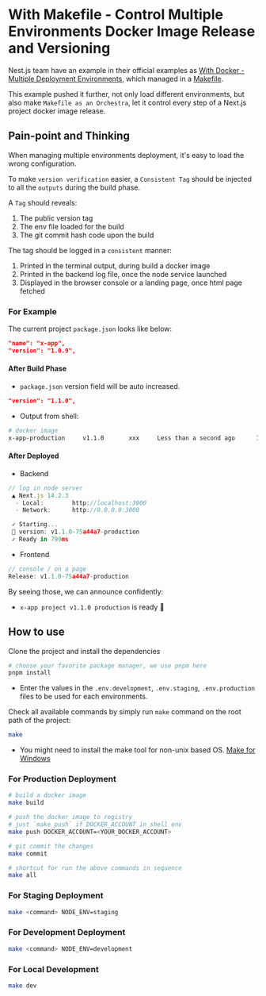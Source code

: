 # With Makefile - Control Multiple Environments Docker Image Release and Versioning

Nest.js team have an example in their official examples as [With Docker - Multiple Deployment Environments](https://github.com/vercel/next.js/tree/canary/examples/with-docker-multi-env), which managed in a [Makefile](https://github.com/vercel/next.js/blob/canary/examples/with-docker-multi-env/Makefile).

This example pushed it further, not only load different environments, but also make `Makefile as an Orchestra`, let it control every step of a Next.js project docker image release.

## Pain-point and Thinking

When managing multiple environments deployment, it's easy to load the wrong configuration.

To make `version verification` easier, a `Consistent Tag` should be injected to all the `outputs` during the build phase.

A `Tag` should reveals:

1. The public version tag
2. The env file loaded for the build
3. The git commit hash code upon the build

The tag should be logged in a `consistent` manner:

1. Printed in the terminal output, during build a docker image
2. Printed in the backend log file, once the node service launched
3. Displayed in the browser console or a landing page, once html page fetched

### For Example

The current project `package.json` looks like below:

```json
"name": "x-app",
"version": "1.0.9",
```

#### After Build Phase

- `package.json` version field will be auto increased.

```json
"version": "1.1.0",
```

- Output from shell:

```bash
# docker image
x-app-production     v1.1.0       xxx     Less than a second ago      152MB
```

#### After Deployed

- Backend

```js
// log in node server
 ▲ Next.js 14.2.3
  - Local:        http://localhost:3000
  - Network:      http://0.0.0.0:3000

 ✓ Starting...
 🚀 version: v1.1.0-75a44a7-production
 ✓ Ready in 799ms
```

- Frontend

```js
// console / on a page
Release: v1.1.0-75a44a7-production
```

By seeing those, we can announce confidently:

- `x-app project v1.1.0 production` is ready 🎉

## How to use

Clone the project and install the dependencies

```bash
# choose your favorite package manager, we use pnpm here
pnpm install
```

- Enter the values in the `.env.development`, `.env.staging`, `.env.production` files to be used for each environments.

Check all available commands by simply run `make` command on the root path of the project:

```bash
make
```

- You might need to install the make tool for non-unix based OS. [Make for Windows](https://gnuwin32.sourceforge.net/packages/make.htm)

### For Production Deployment

```bash
# build a docker image
make build

# push the docker image to registry
# just `make push` if DOCKER_ACCOUNT in shell env
make push DOCKER_ACCOUNT=<YOUR_DOCKER_ACCOUNT>

# git commit the changes
make commit

# shortcut for run the above commands in sequence
make all
```

### For Staging Deployment

```bash
make <command> NODE_ENV=staging
```

### For Development Deployment

```bash
make <command> NODE_ENV=development
```

### For Local Development

```bash
make dev
```
